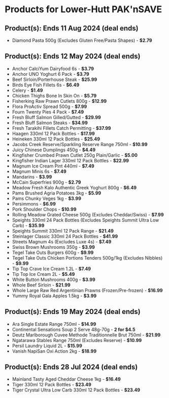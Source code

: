 # Products for Lower-Hutt PAK'nSAVE

## Product(s): Ends 11 Aug 2024 (deal ends)
- Diamond Pasta 500g (Excludes Gluten Free/Pasta Shapes) - **$2.79**

## Product(s): Ends 12 May 2024 (deal ends)
- Anchor CalciYum Dairyfood 6s - **$3.79**
- Anchor UNO Yoghurt 6 Pack - **$3.79**
- Beef Sirloin/Porterhouse Steak - **$25.99**
- Birds Eye Fish Fillets 6s - **$6.49**
- Celery - **$1.49**
- Chicken Thighs Bone In Skin On - **$5.79**
- Fisherking Raw Prawn Cutlets 800g - **$12.99**
- Flora ProActiv Spread 500g - **$7.99**
- Fourn Twenty Pies 4 Pack - **$7.49**
- Fresh Bluff Salmon Gilled/Gutted - **$29.99**
- Fresh Bluff Salmon Steaks - **$34.99**
- Fresh Tarakihi Fillets Catch Permitting - **$37.99**
- Haagen 330ml 12 Pack Bottles - **$17.99**
- Heineken 330ml 12 Pack Bottles - **$25.49**
- Jacobs Creek Reserve/Sparkling Reserve Range 750ml - **$10.99**
- Juicy Chinese Dumplings 450g - **$4.49**
- Kingfisher Crumbed Prawn Cutlet 250g Plain/Garlic - **$5.00**
- Kingfisher Indian Lager 330ml 12 Pack Bottles - **$22.99**
- Magnum Ice Cream Pint 440ml - **$7.49**
- Magnum Minis 6s - **$7.49**
- Mandarins - **$3.99**
- McCain Superfries 900g - **$2.79**
- Meadow Fresh Kalo Authentic Greek Yoghurt 800g - **$6.49**
- Pams Brushed Agria Potatoes 3kg - **$5.99**
- Pams Chunky Veges 1kg - **$3.99**
- Persimmons - **$6.99**
- Pork Shoulder Chops - **$10.99**
- Rolling Meadow Grated Cheese 500g (Excludes Cheddar/Swiss) - **$7.99**
- Speights 330ml 24 Pack Bottles (Excludes Speights Summit Ultra Low Carb) - **$35.99**
- Speights Summit 330ml 12 Pack Range - **$21.49**
- Steinlager Classic 330ml 24 Pack Bottles - **$41.99**
- Streets Magnum 4s (Excludes Luxe 4s) - **$7.49**
- Swiss Brown Mushrooms 350g - **$3.99**
- Tegel Take Outs Burgers 600g - **$9.99**
- Tegel Take Outs Chicken Portions Tenders 500g/1kg (Excludes Nibbles) - **$9.99**
- Tip Top Crave Ice Cream 1.2L - **$7.49**
- Tip Top Ice Cream 2L - **$5.49**
- White Button Mushrooms 400g - **$3.99**
- Whole Beef Sirloin - **$21.99**
- Whole Large Raw Red Argentinian Prawns (Frozen/Pre-frozen) - **$16.99**
- Yummy Royal Gala Apples 1.5kg - **$3.99**

## Product(s): Ends 19 May 2024 (deal ends)
- Ara Single Estate Range 750ml - **$14.99**
- Continental Sensations Soup 2 Serve 48g-70g - **2 for $4.5**
- Deutz Marlborough Cuvee Methode Traditionnelle Brut 750ml - **$21.99**
- Ngatarawa Stables Range 750ml (Excludes Reserve) - **$10.99**
- Persil Laundry Liquid 2L - **$15.99**
- Vanish NapiSan Oxi Action 2kg - **$18.99**

## Product(s): Ends 28 Jul 2024 (deal ends)
- Mainland Tasty Aged Cheddar Cheese 1kg - **$16.49**
- Tiger 330ml 12 Pack Bottles - **$23.49**
- Tiger Crystal Ultra Low Carb 330ml 12 Pack Bottles - **$23.49**


